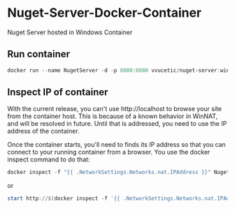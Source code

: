 # Nuget-Server-Docker-Container
Nuget Server hosted in Windows Container

## Run container

```PowerShell
docker run --name NugetServer -d -p 8080:8080 vvucetic/nuget-server:windowsservercore-10.0.14393.1066-v0.1-alpha.2
```
 
## Inspect IP of container

With the current release, you can't use http://localhost to browse your site from the container host. This is because of a known behavior in WinNAT, and will be resolved in future. Until that is addressed, you need to use the IP address of the container.

Once the container starts, you'll need to finds its IP address so that you can connect to your running container from a browser. You use the docker inspect command to do that:

```PowerShell
docker inspect -f "{{ .NetworkSettings.Networks.nat.IPAddress }}" NugetServer,
```

or

```PowerShell
start http://$(docker inspect -f '{{ .NetworkSettings.Networks.nat.IPAddress }}' NugetServer):8080
```